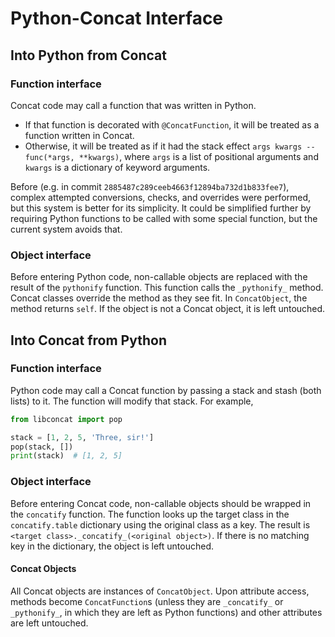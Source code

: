 Python-Concat Interface
=======================

Into Python from Concat
-----------------------

### Function interface

Concat code may call a function that was written in Python.

* If that function is decorated with `@ConcatFunction`, it will be treated as a
function written in Concat.
* Otherwise, it will be treated as if it had the stack effect `args kwargs --
func(*args, **kwargs)`, where `args` is a list of positional arguments and
`kwargs` is a dictionary of keyword arguments.

Before (e.g. in commit `2885487c289ceeb4663f12894ba732d1b833fee7`), complex
attempted conversions, checks, and overrides were performed, but this system is
better for its simplicity. It could be simplified further by requiring Python
functions to be called with some special function, but the current system
avoids that.

### Object interface

Before entering Python code, non-callable objects are replaced with the result
of the `pythonify` function. This function calls the `_pythonify_` method.
Concat classes override the method as they see fit. In `ConcatObject`, the
method returns `self`. If the object is not a Concat object, it is left untouched.

Into Concat from Python
-----------------------

### Function interface

Python code may call a Concat function by passing a stack and stash (both
lists) to it. The function will modify that stack. For example,

```python
from libconcat import pop

stack = [1, 2, 5, 'Three, sir!']
pop(stack, [])
print(stack)  # [1, 2, 5]
```

### Object interface

Before entering Concat code, non-callable objects should be wrapped in the
`concatify` function. The function looks up the target class in the
`concatify.table` dictionary using the original class as a key. The result is
`<target class>._concatify_(<original object>)`. If there is no matching key in the
dictionary, the object is left untouched.

#### Concat Objects

All Concat objects are instances of `ConcatObject`. Upon attribute access, methods become `ConcatFunction`s (unless they are `_concatify_` or `_pythonify_`, in which they are left as Python functions) and other attributes are left untouched.
